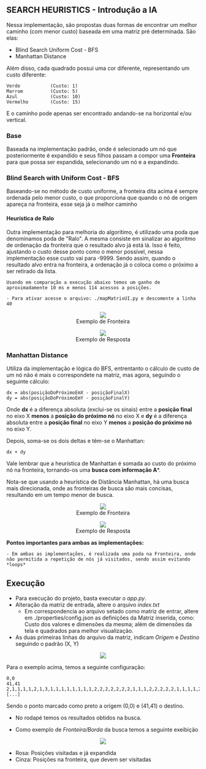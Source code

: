 
## SEARCH HEURISTICS - Introdução a IA

Nessa implementação, são propostas duas formas de encontrar um melhor caminho (com menor custo) baseada em uma matriz
pré determinada. São elas: 

- Blind Search Uniform Cost - BFS
- Manhattan Distance

Além disso, cada quadrado possui uma cor diferente, representando um custo diferente:

    Verde           (Custo: 1)
    Marrom          (Custo: 5)
    Azul            (Custo: 10)
    Vermelho        (Custo: 15)

E o caminho pode apenas ser encontrado andando-se na horizontal e/ou vertical.

### Base
Baseada na implementação padrão, onde é selecionado um nó que posteriormente é expandido e seus filhos passam a compor uma __Fronteira__ para que possa ser expandida, selecionando um nó e a expandindo.

### Blind Search with Uniform Cost - BFS

Baseando-se no método de custo uniforme, a fronteira dita acima é sempre ordenada pelo menor custo, o que proporciona que quando o nó de origem apareça na fronteira, esse seja já o melhor caminho

#### Heurística de Ralo

Outra implementação para melhoria do algoritimo, é utilizado uma poda que denominamos poda de "Ralo". A mesma consiste em sinalizar ao algoritmo de ordenação da fronteira que o resultado alvo já está lá. Isso é feito, ajustando o custo desse ponto como o menor possível, nessa implementação esse custo vai para -9999. Sendo assim, quando o resultado alvo entra na fronteira, a ordenação já o coloca como o próximo a ser retirado da lista. 

    Usando em comparação a execução abaixo temos um ganho de aproximadamente 10 ms e menos 114 acessos a posições.

    - Para ativar acesse o arquivo: ./mapMatrixUI.py e descomente a linha 40



<p align="center">
    <img src="./img-docs/img4.png"> <br>Exemplo de Fronteira
</p>

<p align="center">
    <img src="./img-docs/img3.png"> <br>Exemplo de Resposta
</p>

 ### Manhattan Distance

    
Utiliza da implementação e lógica do BFS, entrentanto o cálculo de custo de um nó não é mais o correspondete na matriz, mas agora, seguindo o seguinte cálculo:

    dx = abs(posiçãoDoPróximoEmX - posiçãoFinalX)
    dy = abs(posiçãoDoPróximoEmY - posiçãoFinalY)

Onde **dx** é a diferença absoluta (exclui-se os sinais) entre a **posição final** no eixo X **menos** a **posição do próximo nó** no eixo X e **dy** é a diferença absoluta entre a **posição final** no eixo Y **menos** a **posição do próximo nó** no eixo Y.

Depois, soma-se os dois deltas e têm-se o Manhattan:

    dx + dy

Vale lembrar que a heurística de Manhattan é somada ao custo do próximo nó na fronteira, tornando-os uma **busca com informação A***.

Nota-se que usando a heurística de Distância Manhattan, há uma busca mais direcionada, onde as fronteiras de busca são mais concisas, resultando em um tempo menor de busca.

<p align="center">
    <img src="./img-docs/img5.png"> <br>Exemplo de Fronteira
</p>

<p align="center">
    <img src="./img-docs/img6.png"> <br>Exemplo de Resposta
</p>

__Pontos importantes para ambas as implementações:__

    - Em ambas as implementações, é realizada uma poda na Fronteira, onde não permitida a repetição de nós já visitados, sendo assim evitando *loops*


## Execução

- Para execução do projeto, basta executar o *app.py*.
- Alteração da matriz de entrada, altere o arquivo *index.txt*
    -   Em correspondencia ao arquivo setado como matriz de entrar, altere em ./properties/config.json as definições da Matriz inserida, como: Custo dos valores e dimensões da mesma; além de dimensões da tela e quadrados para melhor visualização.
- As duas primeiras linhas do arquivo da matriz, indicam *Origem* e *Destino* seguindo o padrão (X, Y)

<p align="center">
    <img src="./img-docs/img1.png">
</p>


Para o exemplo acima, temos a seguinte configuração: 

    0,0
    41,41
    2,1,1,1,1,2,1,3,1,1,1,1,1,1,1,1,2,2,2,2,2,2,2,1,1,1,2,2,2,2,2,1,1,1,1,2,2,2,1,1,1,1,
    [...]

Sendo o ponto marcado como preto a origem (0,0) e (41,41) o destino.
- No rodapé temos os resultados obtidos na busca.

- Como exemplo de *Fronteira/Borda* da busca temos a seguinte exeibição

<p align="center">
    <img src="./img-docs/img2.png">
</p>


- Rosa: Posições visitadas e já expandida
- Cinza: Posições na fronteira, que devem ser visitadas





